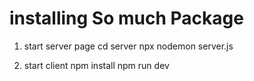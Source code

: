 <!-- npm i mongoose dotenv nodemone express -->

 # installing So much Package

1. start server page
    cd server
    npx nodemon server.js

2. start client
    npm install
    npm run dev